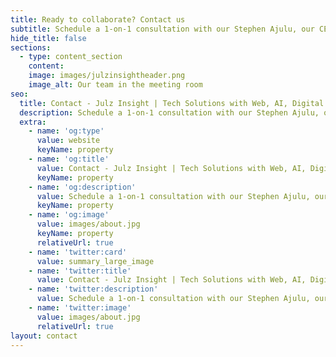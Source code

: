 ```yaml
---
title: Ready to collaborate? Contact us
subtitle: Schedule a 1-on-1 consultation with our Stephen Ajulu, our CEO over video conferencing. Select a date from the calendar below and get expert advice for your needs. Join the video conference easily with our team's guidance. Alternatively fill in the contact form and start achieving your goals now.
hide_title: false
sections:
  - type: content_section
    content:
    image: images/julzinsightheader.png
    image_alt: Our team in the meeting room
seo:
  title: Contact - Julz Insight | Tech Solutions with Web, AI, Digital Transformation & Cloud Expertise
  description: Schedule a 1-on-1 consultation with our Stephen Ajulu, our CEO over video conferencing. Select a date from the calendar below and get expert advice for your needs. Join the video conference easily with our team's guidance. Alternatively fill in the contact form and start achieving your goals now.
  extra:
    - name: 'og:type'
      value: website
      keyName: property
    - name: 'og:title'
      value: Contact - Julz Insight | Tech Solutions with Web, AI, Digital Transformation & Cloud Expertise
      keyName: property
    - name: 'og:description'
      value: Schedule a 1-on-1 consultation with our Stephen Ajulu, our CEO over video conferencing. Select a date from the calendar below and get expert advice for your needs. Join the video conference easily with our team's guidance. Alternatively fill in the contact form and start achieving your goals now.
      keyName: property
    - name: 'og:image'
      value: images/about.jpg
      keyName: property
      relativeUrl: true
    - name: 'twitter:card'
      value: summary_large_image
    - name: 'twitter:title'
      value: Contact - Julz Insight | Tech Solutions with Web, AI, Digital Transformation & Cloud Expertise
    - name: 'twitter:description'
      value: Schedule a 1-on-1 consultation with our Stephen Ajulu, our CEO over video conferencing. Select a date from the calendar below and get expert advice for your needs. Join the video conference easily with our team's guidance. Alternatively fill in the contact form and start achieving your goals now.
    - name: 'twitter:image'
      value: images/about.jpg
      relativeUrl: true
layout: contact
---
```

